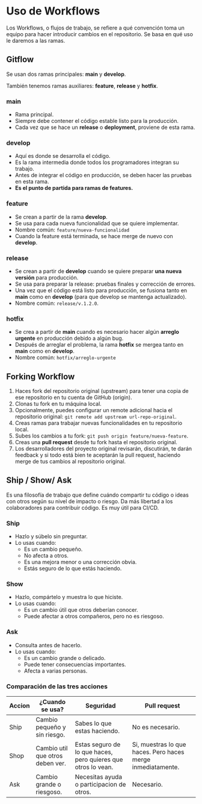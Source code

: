 # Uso de Workflows

Los Workflows, o flujos de trabajo, se refiere a qué convención toma un equipo para hacer introducir cambios en el repositorio. Se basa en qué uso le daremos a las ramas.

## Gitflow

Se usan dos ramas principales: **main** y **develop**. 

También tenemos ramas auxiliares: **feature**, **release** y **hotfix**.

### main

* Rama principal.
* Siempre debe contener el código estable listo para la producción.
* Cada vez que se hace un **release** o **deployment**, proviene de esta rama.

### develop

* Aquí es donde se desarrolla el código.
* Es la rama intermedia donde todos los programadores integran su trabajo.
* Antes de integrar el código en producción, se deben hacer las pruebas en esta rama.
* **Es el punto de partida para ramas de features.**

### feature

* Se crean a partir de la rama **develop**.
* Se usa para cada nueva funcionalidad que se quiere implementar.
* Nombre común: `feature/nueva-funcionalidad`
* Cuando la feature está terminada, se hace merge de nuevo con **develop**.

### release

* Se crean a partir de **develop** cuando se quiere preparar **una nueva versión** para producción.
* Se usa para preparar la release: pruebas finales y corrección de errores.
* Una vez que el código está listo para producción, se fusiona tanto en **main** como en **develop** (para que develop se mantenga actualizado).
* Nombre común: `release/v.1.2.0`.

### hotfix

* Se crea a partir de **main** cuando es necesario hacer algún **arreglo urgente** en producción debido a algún bug.
* Después de arreglar el problema, la rama **hotfix** se mergea tanto en **main** como en **develop**.
* Nombre común: `hotfix/arreglo-urgente`

## Forking Workflow

1. Haces fork del repositorio original (upstream) para tener una copia de ese repositorio en tu cuenta de GitHub (origin).
2. Clonas tu fork en tu máquina local.
3. Opcionalmente, puedes configurar un remote adicional hacia el repositorio original: `git remote add upstream url-repo-original`.
4. Creas ramas para trabajar nuevas funcionalidades en tu repositorio local. 
5. Subes los cambios a tu fork: `git push origin feature/nueva-feature`.
6. Creas una **pull request** desde tu fork hasta el repositorio original. 
7. Los desarrolladores del proyecto original revisarán, discutirán, te darán feedback y si todo está bien te aceptarán la pull request, haciendo merge de tus cambios al repositorio original.

## Ship / Show/ Ask

Es una filosofía de trabajo que define cuándo compartir tu código o ideas con otros según su nivel de impacto o riesgo. Da más libertad a los colaboradores para contribuir código. Es muy útil para CI/CD.

### Ship

- Hazlo y súbelo sin preguntar.
- Lo usas cuando:
  - Es un cambio pequeño.
  - No afecta a otros.
  - Es una mejora menor o una corrección obvia.
  - Estás seguro de lo que estás haciendo.

### Show

- Hazlo, compártelo y muestra lo que hiciste.
- Lo usas cuando:
  - Es un cambio útil que otros deberían conocer.
  - Puede afectar a otros compañeros, pero no es riesgoso.

### Ask

- Consulta antes de hacerlo.
- Lo usas cuando:
  - Es un cambio grande o delicado.
  - Puede tener consecuencias importantes.
  - Afecta a varias personas.

### Comparación de las tres acciones

| Accion | ¿Cuando se usa?                  | Seguridad                                                     | Pull request                                                |
|--------|----------------------------------|---------------------------------------------------------------|-------------------------------------------------------------|
| Ship   | Cambio pequeño y sin riesgo.     | Sabes lo que estas haciendo.                                  | No es necesario.                                            |
| Shop   | Cambio util que otros deben ver. | Estas seguro de lo que haces, pero quieres que otros lo vean. | Si, muestras lo que haces. Pero haces merge inmediatamente. |
| Ask    | Cambio grande o riesgoso.        | Necesitas ayuda o participacion de otros.                     | Necesario.                                                  |
